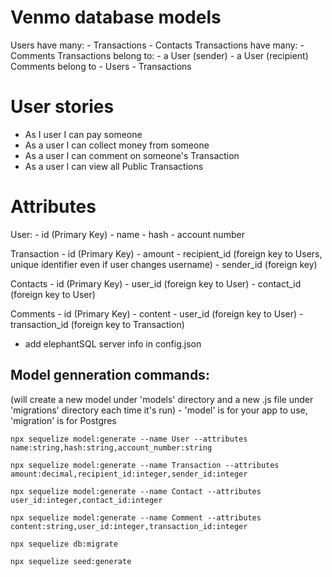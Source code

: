 # Venmo database models


Users have many: 
    - Transactions
    - Contacts
Transactions have many:
    - Comments
Transactions belong to:
    - a User (sender)
    - a User (recipient)
Comments belong to 
    - Users
    - Transactions


# User stories
- As I user I can pay someone
- As a user I can collect money from someone
- As a user I can comment on someone's Transaction
- As a user I can view all Public Transactions

# Attributes

User:
    - id (Primary Key)
    - name
    - hash
    - account number

Transaction
    - id (Primary Key)
    - amount
    - recipient_id (foreign key to Users, unique identifier even if user changes username)
    - sender_id (foreign key)

Contacts
    - id (Primary Key)
    - user_id (foreign key to User)
    - contact_id (foreign key to User)

Comments
    - id (Primary Key)
    - content
    - user_id (foreign key to User)
    - transaction_id (foreign key to Transaction)

- add elephantSQL server info in config.json 

## Model genneration commands:
(will create a new model under 'models' directory and a new .js file under 'migrations' directory each time it's run)
    - 'model' is for your app to use, 'migration' is for Postgres

```
npx sequelize model:generate --name User --attributes name:string,hash:string,account_number:string

npx sequelize model:generate --name Transaction --attributes amount:decimal,recipient_id:integer,sender_id:integer

npx sequelize model:generate --name Contact --attributes user_id:integer,contact_id:integer

npx sequelize model:generate --name Comment --attributes content:string,user_id:integer,transaction_id:integer

npx sequelize db:migrate

npx sequelize seed:generate
```

